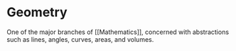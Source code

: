 # Geometry
One of the major branches of [[Mathematics]], concerned with abstractions such as lines, angles, curves, areas, and volumes.
